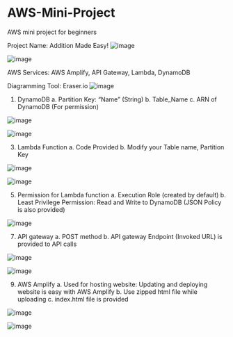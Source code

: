 # AWS-Mini-Project
AWS mini project for beginners



Project Name: Addition Made Easy!
![image](https://github.com/user-attachments/assets/990db6db-ba7a-42cf-b7b8-0fa4b5529298)

![image](https://github.com/user-attachments/assets/14665f9d-cd29-4062-ba26-ac7ddd501cd0)



AWS Services: AWS Amplify, API Gateway, Lambda, DynamoDB


Diagramming Tool: Eraser.io
![image](https://github.com/user-attachments/assets/743109e6-d409-4855-bd12-95cdc9de2333)

 

1.	DynamoDB
        a.	Partition Key: “Name” (String)
        b.	Table_Name
        c.	ARN of DynamoDB (For permission)

![image](https://github.com/user-attachments/assets/435712c7-6460-4c45-bc3e-d473f6cd1735)

![image](https://github.com/user-attachments/assets/d688049c-719c-4525-9996-a7ee5c4afedf)

  
3.	Lambda Function 
        a.	Code Provided
        b.	Modify your Table name, Partition Key

![image](https://github.com/user-attachments/assets/c1afc623-ab76-4a58-8d57-c276472c2723)

![image](https://github.com/user-attachments/assets/835e9bcc-0088-4086-9d11-96f24204ed25)


   
5.	Permission for Lambda function
        a.	Execution Role (created by default)
        b.	Least Privilege Permission: Read and Write to DynamoDB (JSON Policy is also provided)

   ![image](https://github.com/user-attachments/assets/c417c620-8e9b-42ae-b8d7-4aa2a2c3e164)

7.	API gateway
        a.	POST method
        b.	API gateway Endpoint (Invoked URL) is provided to API calls


   ![image](https://github.com/user-attachments/assets/39160eef-1cdc-4eda-8f76-4f0e9765f08f)

   ![image](https://github.com/user-attachments/assets/87ede1c7-98cd-47dc-a004-733e457f51a3)


9.	AWS Amplify
        a.	Used for hosting website: Updating and deploying website is easy with AWS Amplify
        b.	Use zipped html file while uploading
        c.	index.html file is provided

   ![image](https://github.com/user-attachments/assets/ae57d1b8-0be4-40f5-9be1-9c0268a5689b)





![image](https://github.com/user-attachments/assets/5687ad79-c069-440b-8012-004df4bec813)
